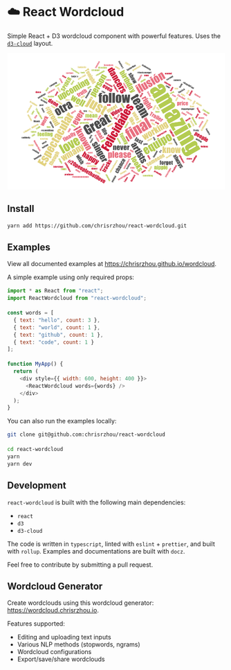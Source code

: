 # ☁️ React Wordcloud

Simple React + D3 wordcloud component with powerful features. Uses the [`d3-cloud`](https://github.com/jasondavies/d3-cloud) layout.

![image](./wordcloud.png)

## Install

```bash
yarn add https://github.com/chrisrzhou/react-wordcloud.git
```

## Examples

View all documented examples at https://chrisrzhou.github.io/wordcloud.

A simple example using only required props:

```js
import * as React from "react";
import ReactWordcloud from "react-wordcloud";

const words = [
  { text: "hello", count: 3 },
  { text: "world", count: 1 },
  { text: "github", count: 1 },
  { text: "code", count: 1 }
];

function MyApp() {
  return (
    <div style={{ width: 600, height: 400 }}>
      <ReactWordcloud words={words} />
    </div>
  );
}
```

You can also run the examples locally:

```bash
git clone git@github.com:chrisrzhou/react-wordcloud

cd react-wordcloud
yarn
yarn dev
```

## Development

`react-wordcloud` is built with the following main dependencies:

- `react`
- `d3`
- `d3-cloud`

The code is written in `typescript`, linted with `eslint` + `prettier`, and built with `rollup`. Examples and documentations are built with `docz`.

Feel free to contribute by submitting a pull request.

## Wordcloud Generator

Create wordclouds using this wordcloud generator: https://wordcloud.chrisrzhou.io.

Features supported:

- Editing and uploading text inputs
- Various NLP methods (stopwords, ngrams)
- Wordcloud configurations
- Export/save/share wordclouds
